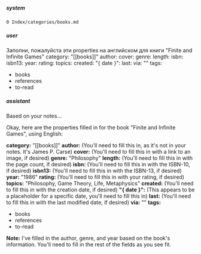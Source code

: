 ##### system
```sc-context
0 Index/categories/books.md
```

##### user
Заполни, пожалуйста эти properties на английском для книги "Finite and Infinite Games"
category: "[[books]]"
author:
cover:
genre:
length:
isbn:
isbn13:
year:
rating:
topics:
created:
"{ date }":
last:
via: ""
tags:
- books
- references
- to-read

##### assistant
Based on your notes...

Okay, here are the properties filled in for the book \"Finite and Infinite Games\", using English:

**category:** \"[[books]]\"
**author:**  (You'll need to fill this in, as it's not in your notes. It's James P. Carse)
**cover:** (You'll need to fill this in with a link to an image, if desired)
**genre:** \"Philosophy\"
**length:** (You'll need to fill this in with the page count, if desired)
**isbn:** (You'll need to fill this in with the ISBN-10, if desired)
**isbn13:** (You'll need to fill this in with the ISBN-13, if desired)
**year:** \"1986\"
**rating:** (You'll need to fill this in with your rating, if desired)
**topics:** \"Philosophy, Game Theory, Life, Metaphysics\"
**created:** (You'll need to fill this in with the creation date, if desired)
**\"{ date }\":** (This appears to be a placeholder for a specific date, you'll need to fill this in)
**last:** (You'll need to fill this in with the last modified date, if desired)
**via:** \"\"
**tags:**
- books
- references
- to-read

**Note:** I've filled in the author, genre, and year based on the book's information. You'll need to fill in the rest of the fields as you see fit.